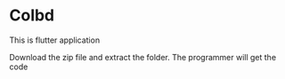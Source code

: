 # Colbd
This is flutter application

Download the zip file and extract the folder. The programmer will get the code
